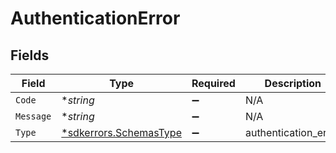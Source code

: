 # AuthenticationError


## Fields

| Field                                                        | Type                                                         | Required                                                     | Description                                                  |
| ------------------------------------------------------------ | ------------------------------------------------------------ | ------------------------------------------------------------ | ------------------------------------------------------------ |
| `Code`                                                       | **string*                                                    | :heavy_minus_sign:                                           | N/A                                                          |
| `Message`                                                    | **string*                                                    | :heavy_minus_sign:                                           | N/A                                                          |
| `Type`                                                       | [*sdkerrors.SchemasType](../../models/errors/schemastype.md) | :heavy_minus_sign:                                           | authentication_error                                         |